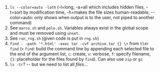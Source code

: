 1. `ls --color=auto -lath` (-l=long, -a=all which includes hidden files, -t=sort by modification time, -h=makes the file sizes human-readable, --color=auto: only shows when output is to the user, not piped to another command)
2. See `marco.sh` and `polo.sh`. Variables always exist in the global scope and must be removed using `unset`.
3. See `run_rng.sh` (given code is put in `rng.sh`)
4. `find . -path '*.html' -exec tar -cvf archive.tar {} \+` from `tldr find` (`+` `find`: build the command line by appending each selected file to the end of the argument list, `c`: create, `v`: verbose, `f`: specify filename, `{}`: placeholder for the files found by `find`). Can also use `zip` or `gz`
5. `ls -tr`? -- but we need to list all *files*...
